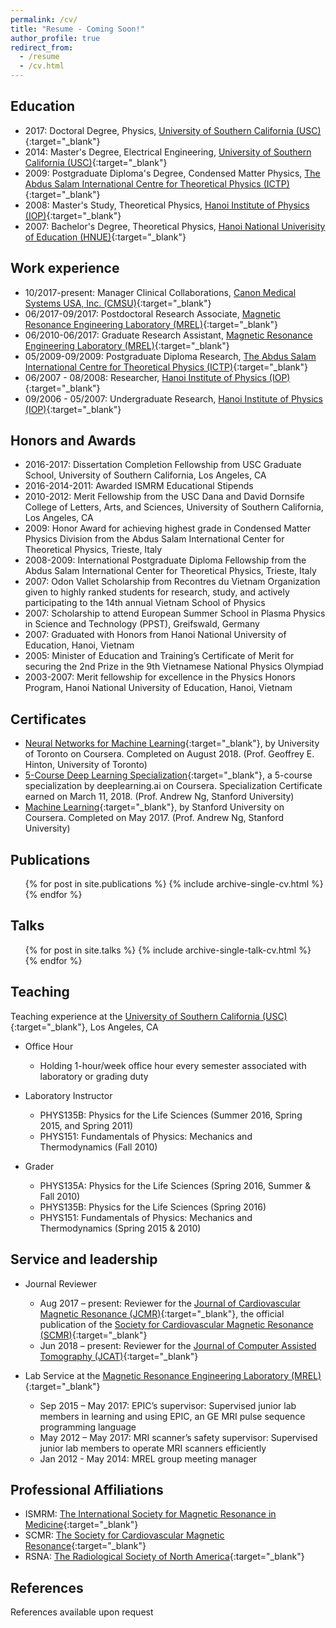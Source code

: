 ```yaml
---
permalink: /cv/
title: "Resume - Coming Soon!"
author_profile: true
redirect_from:
  - /resume
  - /cv.html
---
```


Education
------
+ 2017: Doctoral Degree, Physics, [University of Southern California (USC)](https://www.usc.edu/){:target="_blank"}
+ 2014: Master's Degree, Electrical Engineering, [University of Southern California (USC)](https://www.usc.edu/){:target="_blank"}
+ 2009: Postgraduate Diploma's Degree, Condensed Matter Physics, [The Abdus Salam International Centre for Theoretical Physics (ICTP)](https://www.ictp.it/){:target="_blank"}
+ 2008: Master's Study, Theoretical Physics, [Hanoi Institute of Physics (IOP)](https://www.iop.vast.ac.vn/index.php?slang=en){:target="_blank"}
+ 2007: Bachelor's Degree, Theoretical Physics, [Hanoi National Univerisity of Education (HNUE)](http://english.hnue.edu.vn/){:target="_blank"}

Work experience
------
* 10/2017-present: Manager Clinical Collaborations, [Canon Medical Systems USA, Inc. (CMSU)](https://us.medical.canon/){:target="_blank"}
* 06/2017-09/2017: Postdoctoral Research Associate, [Magnetic Resonance Engineering Laboratory (MREL)](https://mrel.usc.edu/){:target="_blank"}
* 06/2010-06/2017: Graduate Research Assistant, [Magnetic Resonance Engineering Laboratory (MREL)](https://mrel.usc.edu/){:target="_blank"}
* 05/2009-09/2009: Postgraduate Diploma Research, [The Abdus Salam International Centre for Theoretical Physics (ICTP)](https://www.ictp.it/){:target="_blank"}
* 06/2007 - 08/2008: Researcher, [Hanoi Institute of Physics (IOP)](https://www.iop.vast.ac.vn/index.php?slang=en){:target="_blank"}
* 09/2006 - 05/2007: Undergraduate Research, [Hanoi Institute of Physics (IOP)](https://www.iop.vast.ac.vn/index.php?slang=en){:target="_blank"}

Honors and Awards
------
* 2016-2017: Dissertation Completion Fellowship from USC Graduate School, University of Southern California, Los Angeles, CA
* 2016-2014-2011: Awarded ISMRM Educational Stipends
* 2010-2012: Merit Fellowship from the USC Dana and David Dornsife College of Letters, Arts, and Sciences, University of Southern California, Los Angeles, CA
* 2009: Honor Award for achieving highest grade in Condensed Matter Physics Division from the Abdus Salam International Center for Theoretical Physics, Trieste, Italy
* 2008-2009: International Postgraduate Diploma Fellowship from the Abdus Salam International Center for Theoretical Physics, Trieste, Italy
* 2007: Odon Vallet Scholarship from Recontres du Vietnam Organization given to highly ranked students for research, study, and actively participating to the 14th annual Vietnam School of Physics
* 2007: Scholarship to attend European Summer School in Plasma Physics in Science and Technology (PPST), Greifswald, Germany
* 2007: Graduated with Honors from Hanoi National University of Education, Hanoi, Vietnam
* 2005: Minister of Education and Training’s Certificate of Merit for securing the 2nd Prize in the 9th Vietnamese National Physics Olympiad
* 2003-2007: Merit fellowship for excellence in the Physics Honors Program, Hanoi National University of Education, Hanoi, Vietnam

Certificates
------
* [Neural Networks for Machine Learning](https://www.coursera.org/account/accomplishments/certificate/4RGD4N2EFA6Y){:target="_blank"}, by University of Toronto on Coursera. Completed on August 2018. (Prof. Geoffrey E. Hinton, University of Toronto)
* [5-Course Deep Learning Specialization](https://www.coursera.org/account/accomplishments/specialization/certificate/8J8WWCZTK8L5){:target="_blank"}, a 5-course specialization by deeplearning.ai on Coursera. Specialization Certificate earned on March 11, 2018. (Prof. Andrew Ng, Stanford University)
* [Machine Learning](https://www.coursera.org/account/accomplishments/certificate/57W43BTTTCH3){:target="_blank"}, by Stanford University on Coursera. Completed on May 2017. (Prof. Andrew Ng, Stanford University)

Publications
------
<ul>{% for post in site.publications %}
    {% include archive-single-cv.html %}
{% endfor %}</ul>
  
Talks
------
<ul>{% for post in site.talks %}
    {% include archive-single-talk-cv.html %}
{% endfor %}</ul>
  
Teaching
------
Teaching experience at the [University of Southern California (USC)](https://www.usc.edu/){:target="_blank"}, Los Angeles, CA
* Office Hour
  * Holding 1-hour/week office hour every semester associated with laboratory or grading duty


* Laboratory Instructor
  * PHYS135B: Physics for the Life Sciences (Summer 2016, Spring 2015, and Spring 2011)
  * PHYS151: Fundamentals of Physics: Mechanics and Thermodynamics (Fall 2010)


* Grader
  * PHYS135A: Physics for the Life Sciences (Spring 2016, Summer & Fall 2010)
  * PHYS135B: Physics for the Life Sciences (Spring 2016)
  * PHYS151: Fundamentals of Physics: Mechanics and Thermodynamics (Spring 2015 & 2010)

Service and leadership
------
* Journal Reviewer
  * Aug 2017 – present: Reviewer for the [Journal of Cardiovascular Magnetic Resonance (JCMR)](https://jcmr-online.biomedcentral.com/){:target="_blank"}, the official publication of the [Society for Cardiovascular Magnetic Resonance (SCMR)](https://scmr.org/){:target="_blank"}
  * Jun 2018 – present: Reviewer for the [Journal of Computer Assisted Tomography (JCAT)](https://journals.lww.com/jcat/Pages/default.aspx){:target="_blank"}


* Lab Service at the [Magnetic Resonance Engineering Laboratory (MREL)](https://mrel.usc.edu/){:target="_blank"}
  * Sep 2015 – May 2017: EPIC’s supervisor: Supervised junior lab members in learning and using EPIC, an GE MRI pulse sequence programming language
  * May 2012 – May 2017: MRI scanner’s safety supervisor: Supervised junior lab members to operate MRI scanners efficiently
  * Jan 2012 - May 2014: MREL group meeting manager

Professional Affiliations
------
* ISMRM: [The International Society for Magnetic Resonance in Medicine](https://www.ismrm.org/){:target="_blank"}
* SCMR: [The Society for Cardiovascular Magnetic Resonance](https://scmr.org/){:target="_blank"}
* RSNA: [The Radiological Society of North America](https://www.rsna.org/){:target="_blank"}

References
------
References available upon request